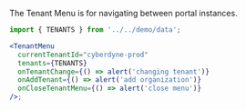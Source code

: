 The Tenant Menu is for navigating between portal instances.

```jsx
import { TENANTS } from '../../demo/data';

<TenantMenu
  currentTenantId="cyberdyne-prod"
  tenants={TENANTS}
  onTenantChange={() => alert('changing tenant')}
  onAddTenant={() => alert('add organization')}
  onCloseTenantMenu={() => alert('close menu')}
/>;
```
